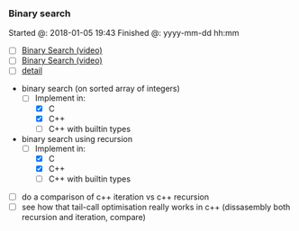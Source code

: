 ### Binary search

Started @: 2018-01-05 19:43
Finished @: yyyy-mm-dd hh:mm

- [ ] [Binary Search (video)](https://www.youtube.com/watch?v=D5SrAga1pno)
- [ ] [Binary Search (video)](https://www.khanacademy.org/computing/computer-science/algorithms/binary-search/a/binary-search)
- [ ] [detail](https://www.topcoder.com/community/data-science/data-science-tutorials/binary-search/)

- binary search (on sorted array of integers)
    - [ ] Implement in:
        - [x] C
        - [x] C++
        - [ ] C++ with builtin types
- binary search using recursion
    - [ ] Implement in:
        - [x] C
        - [x] C++
        - [ ] C++ with builtin types

- [ ] do a comparison of c++ iteration vs c++ recursion
- [ ] see how that tail-call optimisation really works in c++ (dissasembly both recursion and iteration, compare)

<!-- Update makefile for bulding with debug symbols -->
